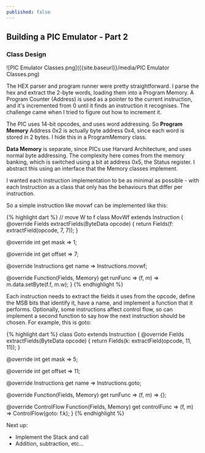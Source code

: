 ```yaml
---
published: false
---
```

## Building a PIC Emulator - Part 2

### Class Design

![PIC Emulator Classes.png]({{site.baseurl}}/media/PIC Emulator Classes.png)

The HEX parser and program runner were pretty straightforward. I parse the hex and extract the 2-byte words, loading them into a Program Memory. A Program Counter (Address) is used as a pointer to the current instruction, and it's incremented from 0 until it finds an instruction it recognises. The challenge came when I tried to figure out how to increment it.

The PIC uses 14-bit opcodes, and uses word addressing. So **Program Memory** Address 0x2 is actually byte address 0x4, since each word is stored in 2 bytes. I hide this in a ProgramMemory class.

**Data Memory** is separate, since PICs use Harvard Architecture, and uses normal byte addressing. The complexity here comes from the memory banking, which is switched using a bit at address 0x5, the Status register. I abstract this using an interface that the Memory classes implement.

I wanted each instruction implementation to be as minimal as possible - with each Instruction as a class that only has the behaviours that differ per instruction.

So a simple instruction like movwf can be implemented like this:

{% highlight dart %}
// move W to f
class MovWf extends Instruction {
  @override
  Fields extractFields(ByteData opcode) {
    return Fields(f: extractField(opcode, 7, 7));
  }

  @override
  int get mask => 1;

  @override
  int get offset => 7;

  @override
  Instructions get name => Instructions.movwf;

  @override
  Function(Fields, Memory) get runFunc => (f, m) => m.data.setByte(f.f, m.w);
}
{% endhighlight %}

Each instruction needs to extract the fields it uses from the opcode, define the MSB bits that identify it, have a name, and implement a function that it performs. Optionally, some instructions affect control flow, so can implement a second function to say how the next instruction should be chosen. For example, this is goto:

{% highlight dart %}
class Goto extends Instruction {
  @override
  Fields extractFields(ByteData opcode) {
    return Fields(k: extractField(opcode, 11, 11));
  }

  @override
  int get mask => 5;

  @override
  int get offset => 11;

  @override
  Instructions get name => Instructions.goto;

  @override
  Function(Fields, Memory) get runFunc => (f, m) => {};

  @override
  ControlFlow Function(Fields, Memory) get controlFunc => 
    (f, m) => ControlFlow(goto: f.k);
}
{% endhighlight %}

Next up:
* Implement the Stack and call
* Addition, subtraction, etc...